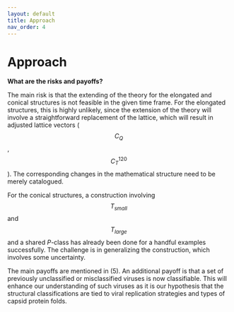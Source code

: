 ```yaml
---
layout: default
title: Approach
nav_order: 4
---
```


# Approach

**What are the risks and payoffs?**

The main risk is that the extending of the theory for the elongated and conical structures is not feasible in the given time frame. For the elongated structures, this is highly unlikely, since the extension of the theory will involve a straightforward replacement of the lattice, which will result in adjusted lattice vectors ($$C_Q$$,$$C_T^{120}$$). The corresponding changes in the mathematical structure need to be merely catalogued. 

For the conical structures, a construction involving $$T_{small}$$ and $$T_{large}$$ and a shared _P_-class has already been done for a handful examples successfully. The challenge is in generalizing the construction, which involves some uncertainty. 

The main payoffs are mentioned in (5). An additional payoff is that a set of previously unclassified or misclassified viruses is now classifiable. This will enhance our understanding of such viruses as it is our hypothesis that the structural classifications are tied to viral replication strategies and types of capsid protein folds.
